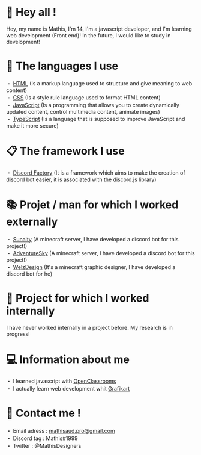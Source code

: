 # 👋 Hey all !
Hey, my name is Mathis, I'm 14, I'm a javascript developer, and I'm learning web development (Front end)!
In the future, I would like to study in development!

# 🔩 The languages I use
・ [HTML](https://developer.mozilla.org/fr/docs/Web/HTML) (Is a markup language used to structure and give meaning to web content)                                                  
・ [CSS](https://developer.mozilla.org/fr/docs/Web/CSS) (Is a style rule language used to format HTML content)                                                        
・ [JavaScript](https://developer.mozilla.org/fr/docs/Web/Javascript) (Is a programming that allows you to create dynamically updated content, control multimedia content, animate images)                                         
・ [TypeScript](https://www.typescriptlang.org/) (Is a language that is supposed to improve JavaScript and make it more secure)

# 📋 The framework I use
・ [Discord Factory](https://discord-factory.com/) (It is a framework which aims to make the creation of discord bot easier, it is associated with the discord.js library)

# 📚 Projet / man for which I worked externally
・ [Sunalty](https://sunalty.fr/) (A minecraft server, I have developed a discord bot for this project!)                                                                                  
・ [AdventureSky](https://adventuresky.fr/) (A minecraft server, I have developed a discord bot for this project!)                                                                                       
・ [WelzDesign](https://welz-design.fr) (It's a minecraft graphic designer, I have developed a discord bot for he)

# 💼 Project for which I worked internally

I have never worked internally in a project before. My research is in progress!

# 💻 Information about me 
・ I learned javascript with [OpenClassrooms](https://openclassrooms.com/fr/)                                                                                                   
・ I actually learn web development whit [Grafikart](https://grafikart.fr)

# 🔗 Contact me !

・ Email adress : mathisaud.pro@gmail.com                                                                                                                                       
・ Discord tag : Mathis#1999                                                                                                                                                
・ Twitter : @MathisDesigners

